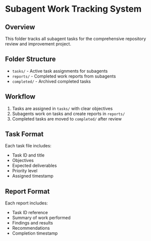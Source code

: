 # Subagent Work Tracking System

## Overview
This folder tracks all subagent tasks for the comprehensive repository review and improvement project.

## Folder Structure
- `tasks/` - Active task assignments for subagents
- `reports/` - Completed work reports from subagents
- `completed/` - Archived completed tasks

## Workflow
1. Tasks are assigned in `tasks/` with clear objectives
2. Subagents work on tasks and create reports in `reports/`
3. Completed tasks are moved to `completed/` after review

## Task Format
Each task file includes:
- Task ID and title
- Objectives
- Expected deliverables
- Priority level
- Assigned timestamp

## Report Format
Each report includes:
- Task ID reference
- Summary of work performed
- Findings and results
- Recommendations
- Completion timestamp